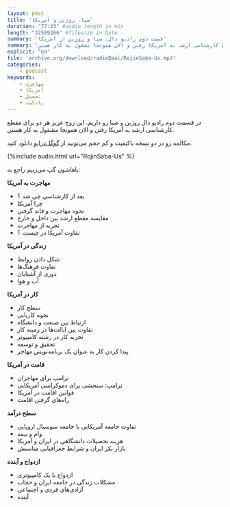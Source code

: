 ```yaml
---
layout: post
title: 'صبا، روژین و آمریکا'
duration: "77:23" #audio length in min
length: "32589266" #filesize in byte
summary: 'قسمت دوم رادیو دال: صبا و روژین از آمریکا'
summary: 'در قسمت دوم رادیو دال روژین و صبا رو داریم. این زوج عزیز هر دو برای مقطع کارشناسی ارشد به آمریکا رفتن و الان همونجا مشغول به کار هستن.'
explicit: "no"
file: 'archive.org/download/radioDaal/RojinSaba-Us.mp3'
categories:
    - podcast
keywords:
    - مهاجرت
    - آمریکا
    - تحصیل
    - پادکست
---
```


در قسمت دوم رادیو دال روژین و صبا رو داریم. این زوج عزیز هر دو برای مقطع کارشناسی ارشد به آمریکا رفتن و الان همونجا مشغول به کار هستن.

مکالمه رو در دو نسخه باکیفیت و کم حجم می‌تونید از [گوگل‌درایو](http://bit.ly/daal-02) دانلود کنید.

{%include audio.html url="RojinSaba-Us" %}

باهاشون گپ می‌زنیم راجع به:

**مهاجرت به آمریکا**

- بعد از کارشناسی چی شد ؟
- چرا آمریکا
- نحوه مهاجرت و فاند گرفتن
- مقایسه مقطع ارشد بین داخل و خارج
- تجربه از مهاجرت
- تفاوت آمریکا در چیست ؟

**زندگی در آمریکا**

- شکل دادن روابط
- تفاوت فرهنگ‌ها
- دوری از آشنایان
- آب و هوا

**کار در آمریکا**

- سطح کار
- نحوه کاریابی
- ارتباط بین صنعت و دانشگاه
- تفاوت بین ایالت‌ها در زمینه کار
- تجربه کار در رشته کامپیوتر
- تحقیق و توسعه
- پیدا کردن کار به عنوان یک برنامه‌نویس مهاجر

**قامت در آمریکا**

- ترامپ برای مهاجران
- ترامپ: سنجشی برای دموکراسی آمریکایی
- قوانین اقامت در آمریکا
- راه‌های گرفتن اقامت

**سطح درآمد**

- تفاوت جامعه آمریکایی با جامعه سوسیال اروپایی
- وام و بیمه
- هزینه تحصیلات دانشگاهی در ایران و آمریکا
- بازار بکر ایران و شرایط جغرافیایی مناسبش

**ازدواج و آینده**

- ازدواج با یک کامپیوتری
- مشکلات زندگی در جامعه ایران و حجاب
- آزادی‌های فردی و اجتماعی
- آینده
